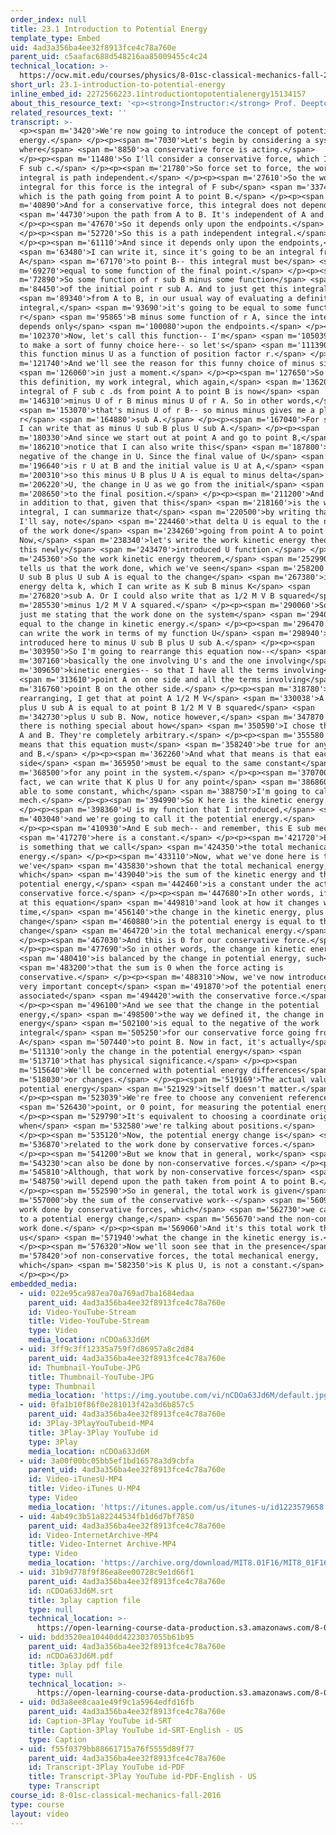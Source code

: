 ```yaml
---
order_index: null
title: 23.1 Introduction to Potential Energy
template_type: Embed
uid: 4ad3a356ba4ee32f8913fce4c78a760e
parent_uid: c5aafac688d548216aa85009455c4c24
technical_location: >-
  https://ocw.mit.edu/courses/physics/8-01sc-classical-mechanics-fall-2016/week-8-potential-energy-and-energy-conservation/23.1-introduction-to-potential-energy/23.1-introduction-to-potential-energy
short_url: 23.1-introduction-to-potential-energy
inline_embed_id: 2272566223.1introductiontopotentialenergy15134157
about_this_resource_text: '<p><strong>Instructor:</strong> Prof. Deepto Chakrabarty</p>'
related_resources_text: ''
transcript: >-
  <p><span m='3420'>We're now going to introduce the concept of potential
  energy.</span> </p><p><span m='7030'>Let's begin by considering a system
  where</span> <span m='8850'>a conservative force is acting.</span>
  </p><p><span m='11480'>So I'll consider a conservative force, which I'll call
  F sub c.</span> </p><p><span m='21780'>So force set to force, the work
  integral is path independent.</span> </p><p><span m='27610'>So the work
  integral for this force is the integral of F sub</span> <span m='33740'>c .ds,
  which is the path going from point A to point B.</span> </p><p><span
  m='40890'>And for a conservative force, this integral does not depend</span>
  <span m='44730'>upon the path from A to B. It's independent of A and B.</span>
  </p><p><span m='47670'>So it depends only upon the endpoints.</span>
  </p><p><span m='52720'>So this is a path independent integral.</span>
  </p><p><span m='61110'>And since it depends only upon the endpoints,</span>
  <span m='63480'>I can write it, since it's going to be an integral from point
  A</span> <span m='67170'>to point B-- this integral must be</span> <span
  m='69270'>equal to some function of the final point.</span> </p><p><span
  m='72890'>So some function of r sub B minus some function</span> <span
  m='84450'>of the initial point r sub A. And to just get this integral</span>
  <span m='89340'>from A to B, in our usual way of evaluating a definite
  integral,</span> <span m='93690'>it's going to be equal to some function of
  r</span> <span m='95865'>B minus some function of r A, since the integral
  depends only</span> <span m='100080'>upon the endpoints.</span> </p><p><span
  m='102370'>Now, let's call this function-- I'm</span> <span m='105039'>going
  to make a sort of funny choice here-- so let's</span> <span m='111390'>call
  this function minus U as a function of position factor r.</span> </p><p><span
  m='121740'>And we'll see the reason for this funny choice of minus sign</span>
  <span m='126060'>in just a moment.</span> </p><p><span m='127650'>So now with
  this definition, my work integral, which again,</span> <span m='136200'>is the
  integral of F sub c .ds from point A to point B is now</span> <span
  m='146310'>minus U of r B minus minus U of r A. So in other words,</span>
  <span m='153070'>that's minus U of r B-- so minus minus gives me a plus U of
  r</span> <span m='164880'>sub A.</span> </p><p><span m='167040'>For shorthand,
  I can write that as minus U sub B plus U sub A.</span> </p><p><span
  m='180330'>And since we start out at point A and go to point B,</span> <span
  m='186210'>notice that I can also write this</span> <span m='187800'>as the
  negative of the change in U. Since the final value of U</span> <span
  m='196640'>is r U at B and the initial value is U at A,</span> <span
  m='200310'>so this minus U B plus U A is equal to minus delta</span> <span
  m='206220'>U, the change in U as we go from the initial</span> <span
  m='208650'>to the final position.</span> </p><p><span m='211200'>And note that
  in addition to that, given that this</span> <span m='218160'>is the work
  integral, I can summarize that</span> <span m='220500'>by writing that-- so
  I'll say, note</span> <span m='224460'>that delta U is equal to the negative
  of the work done</span> <span m='234260'>going from point A to point B.
  Now,</span> <span m='238340'>let's write the work kinetic energy theorem using
  this newly</span> <span m='243470'>introduced U function.</span> </p><p><span
  m='245360'>So the work kinetic energy theorem,</span> <span m='252990'>which
  tells us that the work done, which we've seen</span> <span m='258200'>is minus
  U sub B plus U sub A is equal to the change</span> <span m='267380'>in kinetic
  energy delta k, which I can write as K sub B minus K</span> <span
  m='276820'>sub A. Or I could also write that as 1/2 M V B squared</span> <span
  m='285530'>minus 1/2 M V A squared.</span> </p><p><span m='290060'>So this is
  just me stating that the work done on the system</span> <span m='294050'>is
  equal to the change in kinetic energy.</span> </p><p><span m='296470'>And I
  can write the work in terms of my function U</span> <span m='298940'>that I've
  introduced here to minus U sub B plus U sub A.</span> </p><p><span
  m='303950'>So I'm going to rearrange this equation now--</span> <span
  m='307160'>basically the one involving U's and the one involving</span> <span
  m='309650'>kinetic energies-- so that I have all the terms involving</span>
  <span m='313610'>point A on one side and all the terms involving</span> <span
  m='316760'>point B on the other side.</span> </p><p><span m='318780'>So
  rearranging, I get that at point A 1/2 M V</span> <span m='330038'>A squared
  plus U sub A is equal to at point B 1/2 M V B squared</span> <span
  m='342730'>plus U sub B. Now, notice however,</span> <span m='347870'>that
  there is nothing special about how</span> <span m='350590'>I chose the points
  A and B. They're completely arbitrary.</span> </p><p><span m='355580'>So that
  means that this equation must</span> <span m='358240'>be true for any points A
  and B.</span> </p><p><span m='362260'>And what that means is that each
  side</span> <span m='365950'>must be equal to the same constant</span> <span
  m='368500'>for any point in the system.</span> </p><p><span m='370700'>So in
  fact, we can write that K plus U for any point</span> <span m='386860'>must be
  able to some constant, which</span> <span m='388750'>I'm going to call E sub
  mech.</span> </p><p><span m='394990'>So K here is the kinetic energy.</span>
  </p><p><span m='398360'>U is my function that I introduced,</span> <span
  m='403040'>and we're going to call it the potential energy.</span>
  </p><p><span m='410930'>And E sub mech-- and remember, this E sub mech</span>
  <span m='417270'>here is a constant.</span> </p><p><span m='421720'>E sub mech
  is something that we call</span> <span m='424350'>the total mechanical
  energy.</span> </p><p><span m='433110'>Now, what we've done here is that
  we've</span> <span m='435830'>shown that the total mechanical energy,
  which</span> <span m='439040'>is the sum of the kinetic energy and the
  potential energy,</span> <span m='442460'>is a constant under the action of a
  conservative force.</span> </p><p><span m='447680'>In other words, if we look
  at this equation</span> <span m='449810'>and look at how it changes with
  time,</span> <span m='456140'>the change in the kinetic energy, plus the
  change</span> <span m='460880'>in the potential energy is equal to the
  change</span> <span m='464720'>in the total mechanical energy.</span>
  </p><p><span m='467030'>And this is 0 for our conservative force.</span>
  </p><p><span m='477690'>So in other words, the change in kinetic energy</span>
  <span m='480410'>is balanced by the change in potential energy, such</span>
  <span m='483200'>that the sum is 0 when the force acting is
  conservative.</span> </p><p><span m='488310'>Now, we've now introduced the
  very important concept</span> <span m='491870'>of the potential energy that is
  associated</span> <span m='494420'>with the conservative force.</span>
  </p><p><span m='496100'>And we see that the change in the potential
  energy,</span> <span m='498500'>the way we defined it, the change in potential
  energy</span> <span m='502100'>is equal to the negative of the work
  integral</span> <span m='505250'>for our conservative force going from point
  A</span> <span m='507440'>to point B. Now in fact, it's actually</span> <span
  m='511310'>only the change in the potential energy</span> <span
  m='513710'>that has physical significance.</span> </p><p><span
  m='515640'>We'll be concerned with potential energy differences</span> <span
  m='518030'>or changes.</span> </p><p><span m='519169'>The actual value of the
  potential energy</span> <span m='521929'>itself doesn't matter.</span>
  </p><p><span m='523039'>We're free to choose any convenient reference</span>
  <span m='526430'>point, or 0 point, for measuring the potential energy.</span>
  </p><p><span m='529790'>It's equivalent to choosing a coordinate origin
  when</span> <span m='532580'>we're talking about positions.</span>
  </p><p><span m='535120'>Now, the potential energy change is</span> <span
  m='536870'>related to the work done by conservative forces.</span>
  </p><p><span m='541200'>But we know that in general, work</span> <span
  m='543230'>can also be done by non-conservative forces.</span> </p><p><span
  m='545810'>Although, that work by non-conservative forces</span> <span
  m='548750'>will depend upon the path taken from point A to point B.</span>
  </p><p><span m='552590'>So in general, the total work is given</span> <span
  m='557000'>by the sum of the conservative work--</span> <span m='560930'>the
  work done by conservative forces, which</span> <span m='562730'>we can relate
  to a potential energy change,</span> <span m='565670'>and the non-conservative
  work done.</span> </p><p><span m='569060'>And it's this total work that tells
  us</span> <span m='571940'>what the change in the kinetic energy is.</span>
  </p><p><span m='576320'>Now we'll soon see that in the presence</span> <span
  m='578420'>of non-conservative forces, the total mechanical energy,
  which</span> <span m='582350'>is K plus U, is not a constant.</span>
  </p><p></p>
embedded_media:
  - uid: 022e95ca987ea70a769ad7ba1684edaa
    parent_uid: 4ad3a356ba4ee32f8913fce4c78a760e
    id: Video-YouTube-Stream
    title: Video-YouTube-Stream
    type: Video
    media_location: nCDOa63Jd6M
  - uid: 3ff9c3ff12335a759f7d86957a8c2d84
    parent_uid: 4ad3a356ba4ee32f8913fce4c78a760e
    id: Thumbnail-YouTube-JPG
    title: Thumbnail-YouTube-JPG
    type: Thumbnail
    media_location: 'https://img.youtube.com/vi/nCDOa63Jd6M/default.jpg'
  - uid: 0fa1b10f86f0e281013f42a3d6b857c5
    parent_uid: 4ad3a356ba4ee32f8913fce4c78a760e
    id: 3Play-3PlayYouTubeid-MP4
    title: 3Play-3Play YouTube id
    type: 3Play
    media_location: nCDOa63Jd6M
  - uid: 3a00f00bc05bb5ef1bd16578a3d9cbfa
    parent_uid: 4ad3a356ba4ee32f8913fce4c78a760e
    id: Video-iTunesU-MP4
    title: Video-iTunes U-MP4
    type: Video
    media_location: 'https://itunes.apple.com/us/itunes-u/id1223579658'
  - uid: 4ab49c3b51a82244534fb1d6d7bf7850
    parent_uid: 4ad3a356ba4ee32f8913fce4c78a760e
    id: Video-InternetArchive-MP4
    title: Video-Internet Archive-MP4
    type: Video
    media_location: 'https://archive.org/download/MIT8.01F16/MIT8_01F16_L23v01_360p.mp4'
  - uid: 31b9d778f9f86ea8ee00728c9e1d66f1
    parent_uid: 4ad3a356ba4ee32f8913fce4c78a760e
    id: nCDOa63Jd6M.srt
    title: 3play caption file
    type: null
    technical_location: >-
      https://open-learning-course-data-production.s3.amazonaws.com/8-01sc-classical-mechanics-fall-2016/31b9d778f9f86ea8ee00728c9e1d66f1_nCDOa63Jd6M.srt
  - uid: bdd3520ea10440dd4223037055b61b95
    parent_uid: 4ad3a356ba4ee32f8913fce4c78a760e
    id: nCDOa63Jd6M.pdf
    title: 3play pdf file
    type: null
    technical_location: >-
      https://open-learning-course-data-production.s3.amazonaws.com/8-01sc-classical-mechanics-fall-2016/bdd3520ea10440dd4223037055b61b95_nCDOa63Jd6M.pdf
  - uid: 0d3a8ee8caa1e49f9c1a5964edfd16fb
    parent_uid: 4ad3a356ba4ee32f8913fce4c78a760e
    id: Caption-3Play YouTube id-SRT
    title: Caption-3Play YouTube id-SRT-English - US
    type: Caption
  - uid: f55f0379bb88661715a76f5555d89f77
    parent_uid: 4ad3a356ba4ee32f8913fce4c78a760e
    id: Transcript-3Play YouTube id-PDF
    title: Transcript-3Play YouTube id-PDF-English - US
    type: Transcript
course_id: 8-01sc-classical-mechanics-fall-2016
type: course
layout: video
---
```

